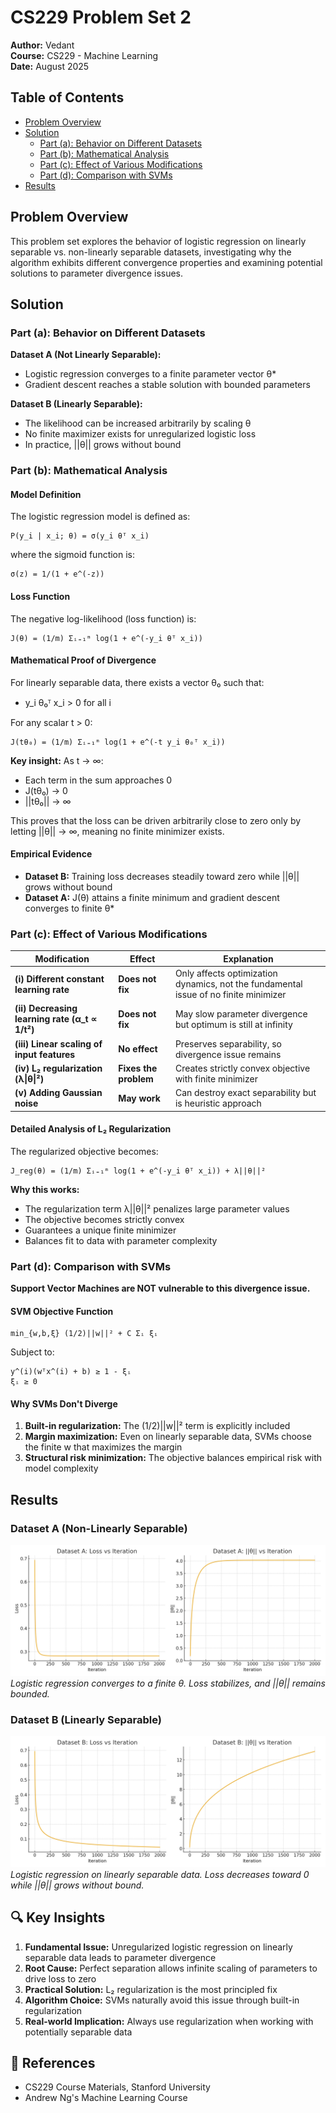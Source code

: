 # CS229 Problem Set 2

**Author:** Vedant  
**Course:** CS229 - Machine Learning  
**Date:** August 2025

##  Table of Contents
- [Problem Overview](#problem-overview)
- [Solution](#solution)
  - [Part (a): Behavior on Different Datasets](#part-a-behavior-on-different-datasets)
  - [Part (b): Mathematical Analysis](#part-b-mathematical-analysis)
  - [Part (c): Effect of Various Modifications](#part-c-effect-of-various-modifications)
  - [Part (d): Comparison with SVMs](#part-d-comparison-with-svms)
- [Results](#results)

##  Problem Overview

This problem set explores the behavior of logistic regression on linearly separable vs. non-linearly separable datasets, investigating why the algorithm exhibits different convergence properties and examining potential solutions to parameter divergence issues.

##  Solution

### Part (a): Behavior on Different Datasets

**Dataset A (Not Linearly Separable):**
- Logistic regression converges to a finite parameter vector θ*
- Gradient descent reaches a stable solution with bounded parameters

**Dataset B (Linearly Separable):**
- The likelihood can be increased arbitrarily by scaling θ
- No finite maximizer exists for unregularized logistic loss
- In practice, ||θ|| grows without bound

### Part (b): Mathematical Analysis

#### Model Definition
The logistic regression model is defined as:

```
P(y_i | x_i; θ) = σ(y_i θᵀ x_i)
```

where the sigmoid function is:

```
σ(z) = 1/(1 + e^(-z))
```

#### Loss Function
The negative log-likelihood (loss function) is:

```
J(θ) = (1/m) Σᵢ₌₁ᵐ log(1 + e^(-y_i θᵀ x_i))
```

#### Mathematical Proof of Divergence

For linearly separable data, there exists a vector θ₀ such that:
- y_i θ₀ᵀ x_i > 0 for all i

For any scalar t > 0:

```
J(tθ₀) = (1/m) Σᵢ₌₁ᵐ log(1 + e^(-t y_i θ₀ᵀ x_i))
```

**Key insight:** As t → ∞:
- Each term in the sum approaches 0
- J(tθ₀) → 0 
- ||tθ₀|| → ∞

This proves that the loss can be driven arbitrarily close to zero only by letting ||θ|| → ∞, meaning no finite minimizer exists.

#### Empirical Evidence

- **Dataset B:** Training loss decreases steadily toward zero while ||θ|| grows without bound
- **Dataset A:** J(θ) attains a finite minimum and gradient descent converges to finite θ*

### Part (c): Effect of Various Modifications

| Modification | Effect | Explanation |
|--------------|--------|-------------|
| **(i) Different constant learning rate** |  **Does not fix** | Only affects optimization dynamics, not the fundamental issue of no finite minimizer |
| **(ii) Decreasing learning rate (α_t ∝ 1/t²)** |  **Does not fix** | May slow parameter divergence but optimum is still at infinity |
| **(iii) Linear scaling of input features** |  **No effect** | Preserves separability, so divergence issue remains |
| **(iv) L₂ regularization (λ\\|θ\\|²)** |  **Fixes the problem** | Creates strictly convex objective with finite minimizer |
| **(v) Adding Gaussian noise** |  **May work** | Can destroy exact separability but is heuristic approach |

#### Detailed Analysis of L₂ Regularization

The regularized objective becomes:

```
J_reg(θ) = (1/m) Σᵢ₌₁ᵐ log(1 + e^(-y_i θᵀ x_i)) + λ||θ||²
```

**Why this works:**
- The regularization term λ||θ||² penalizes large parameter values
- The objective becomes strictly convex
- Guarantees a unique finite minimizer
- Balances fit to data with parameter complexity

### Part (d): Comparison with SVMs

**Support Vector Machines are NOT vulnerable to this divergence issue.**

#### SVM Objective Function

```
min_{w,b,ξ} (1/2)||w||² + C Σᵢ ξᵢ
```

Subject to:
```
y^(i)(wᵀx^(i) + b) ≥ 1 - ξᵢ
ξᵢ ≥ 0
```

#### Why SVMs Don't Diverge

1. **Built-in regularization:** The (1/2)||w||² term is explicitly included
2. **Margin maximization:** Even on linearly separable data, SVMs choose the finite w that maximizes the margin
3. **Structural risk minimization:** The objective balances empirical risk with model complexity

##  Results

### Dataset A (Non-Linearly Separable)
![Dataset A Results](P01_datasetA_plots.png)
*Logistic regression converges to a finite θ. Loss stabilizes, and ||θ|| remains bounded.*

### Dataset B (Linearly Separable)
![Dataset B Results](P01_datasetB_plots.png)
*Logistic regression on linearly separable data. Loss decreases toward 0 while ||θ|| grows without bound.*

## 🔍 Key Insights

1. **Fundamental Issue:** Unregularized logistic regression on linearly separable data leads to parameter divergence
2. **Root Cause:** Perfect separation allows infinite scaling of parameters to drive loss to zero
3. **Practical Solution:** L₂ regularization is the most principled fix
4. **Algorithm Choice:** SVMs naturally avoid this issue through built-in regularization
5. **Real-world Implication:** Always use regularization when working with potentially separable data

## 📖 References

- CS229 Course Materials, Stanford University
- Andrew Ng's Machine Learning Course
